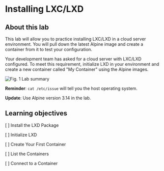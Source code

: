 # Installing LXC/LXD

## About this lab

This lab will allow you to practice installing LXC/LXD in a cloud server environment. You will pull down the latest Alpine image and create a container from it to test your configuration.

Your development team has asked for a cloud server with LXC/LXD configured. To meet this requirement, initialize LXD in your environment and create a new container called "My Container" using the Alpine images.

![Fig. 1 Lab summary](../../containers/img/lxc-lxd/demo/fig01.png)

**Reminder**: `cat /etc/issue` will tell you the host operating system.

**Update**: Use Alpine version 3.14 in the lab.

## Learning objectives

[ ] Install the LXD Package

[ ] Initialize LXD

[ ] Create Your First Container

[ ] List the Containers

[ ] Connect to a Container
